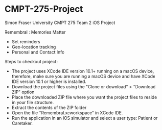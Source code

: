 # CMPT-275-Project

Simon Fraser University 
CMPT 275 Team 2 iOS Project

Remembral : Memories Matter
- Set reminders
- Geo-location tracking
- Personal and Contact Info

Steps to checkout project:
 - The project uses XCode IDE version 10.1+ running on a macOS device, therefore, make sure you are running a macOS device and have XCode IDE version 10.1 or higher is installed.
 - Download the project files using the "Clone or download" > "Download ZIP" option
 - Place the downloaded ZIP file where you want the project files to reside in your file structure.
 - Extract the contents of the ZIP folder
 - Open the file "Remembral.xcworkspace" in XCode IDE.
 - Run the application in an iOS simulator and select a user type: Patient or Caretaker.
